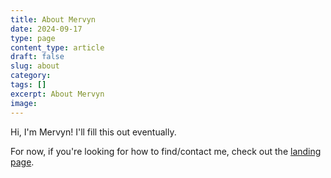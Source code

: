 ```yaml
---
title: About Mervyn
date: 2024-09-17
type: page
content_type: article
draft: false
slug: about
category: 
tags: []
excerpt: About Mervyn
image: 
---
```

Hi, I'm Mervyn! I'll fill this out eventually.

For now, if you're looking for how to find/contact me, check out the [landing page](/).
